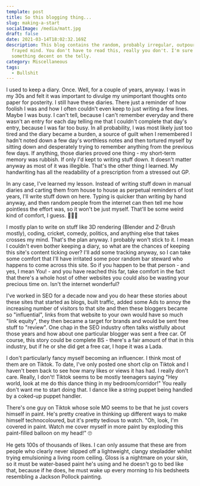 ```yaml
---
template: post
title: So this blogging thing...
slug: making-a-start
socialImage: /media/matt.jpg
draft: false
date: 2021-03-14T18:02:32.169Z
description: This blog contains the random, probably irregular, outpourings of a
  frayed mind. You don't have to read this, really you don't. I'm sure there's
  something decent on the telly.
category: Miscellaneous
tags:
  - Bullshit
---
```


I used to keep a diary. Once. Well, for a couple of years, anyway. I was in my 30s and felt it was important to divulge my unimportant thoughts onto paper for posterity. I still have these diaries. There just a reminder of how foolish I was and how I often couldn't even keep to just writing a few lines. Maybe I was busy. I can't tell, because I can't remember everyday and there wasn't an entry for each day telling me that I couldn't complete that day's entry, because I was far too busy. In all probability, I was most likely just too tired and the diary became a burden, a source of guilt when I remembered I hadn't noted down a few day's worthless notes and then tortured myself by sitting down and desperately trying to remember anything from the previous few days. If anything, those diaries proved one thing - my short-term memory was rubbish. If only I'd kept to writing stuff down. It doesn't matter anyway as most of it was illegible. That's the other thing I learned. My handwriting has all the readability of a prescription from a stressed out GP.

In any case, I've learned my lesson. Instead of writing stuff down in manual diaries and carting them from house to house as perpetual reminders of lost years, I'll write stuff down on here. Typing is quicker than writing by hand anyway, and then random people from the internet can then tell me how pointless the effort was, so it won't be just myself. That'll be some weird kind of comfort, I guess. 🤷🏼‍♂️

I mostly plan to write on stuff like 3D rendering (Blender and Z-Brush mostly), coding, cricket, comedy, politics, and anything else that takes crosses my mind. That's the plan anyway. I probably won't stick to it. I mean I couldn't even bother keeping a diary, so what are the chances of keeping this site's content ticking over? I'll add some tracking anyway, so I can take some comfort that I'll have irritated some poor random bar steward who happens to come across this site. So if you happen to be that person - and yes, I mean You! - and you have reached this far, take comfort in the fact that there's a whole host of other websites you could also be wasting your precious time on. Isn't the internet wonderful?

I've worked in SEO for a decade now and you do hear these stories about these sites that started as blogs, built traffic, added some Ads to annoy the increasing number of visitors to that site and then these bloggers became so "influential", links from that website to your own would have so much "link equity", they then became a target for brands and would be sent free stuff to "review". One chap in the SEO industry often talks wistfully about those years and how about one particular blogger was sent a free car. Of course, this story could be complete BS - there's a fair amount of that in this industry, but if he or she did get a free car, I hope it was a Lada.

I don't particularly fancy myself becoming an influencer. I think most of them are on Tiktok. To date, I've only posted one short clip on Tiktok and I haven't been back to see how many likes or views it has had. I really don't care. Really, I don't! Tiktok seems to be mostly teenagers saying "Hey world, look at me do this dance thing in my bedroom/corridor!" You really don't want me to start doing that. I dance like a string puppet being handled by a coked-up puppet handler.

There's one guy on Tiktok whose sole MO seems to be that he just covers himself in paint. He's pretty creative in thinking up different ways to make himself technocoloured, but it's pretty tedious to watch. "Oh, look, I'm covered in paint. Watch me cover myself in more paint by exploding this paint-filled balloon on my head!" 🙄

He gets 100s of thousands of likes. I can only assume that these are from people who clearly never slipped off a lightweight, clangy stepladder whilst trying emulsioning a living room ceiling. Gloss is a nightmare on your skin, so it must be water-based paint he's using and he doesn't go to bed like that, because if he does, he must wake up every morning to his bedsheets resembling a Jackson Pollock painting.
